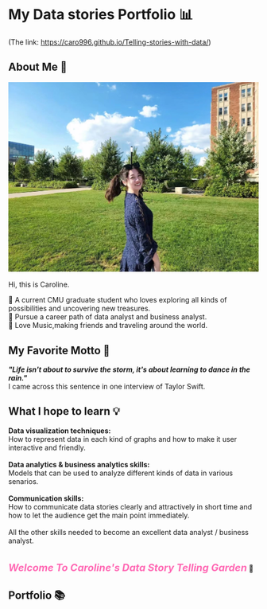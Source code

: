 # My Data stories Portfolio 📊
(The link: https://caro996.github.io/Telling-stories-with-data/)

## About Me 🦄
<p align = "center">
<img src="IMG_7802.JPG" width="600"/> 
</p>
Hi, this is Caroline.     
  
📍 A current CMU graduate student who loves exploring all kinds of possibilities and uncovering new treasures.  
📍 Pursue a career path of data analyst and business analyst.   
📍 Love Music,making friends and traveling around the world.

## My Favorite Motto 💫
***"Life isn't about to survive the storm, it's about learning to dance in the rain."***\
I came across this sentence in one interview of Taylor Swift.

## What I hope to learn 💡
**Data visualization techniques:**\
How to represent data in each kind of graphs and how to make it user interactive and friendly.\
\
**Data analytics & business analytics skills:**\
Models that can be used to analyze different kinds of data in various senarios.\
\
**Communication skills:**\
How to communicate data stories clearly and attractively in short time and how to let the audience get the main point immediately.\
\
All the other skills needed to become an excellent data analyst / business analyst.
\
\
\
***<span style="color:hotpink;font-weight:700;font-size:20px">Welcome To Caroline's Data Story Telling Garden</span>*** 🌸 


## Portfolio 📚
